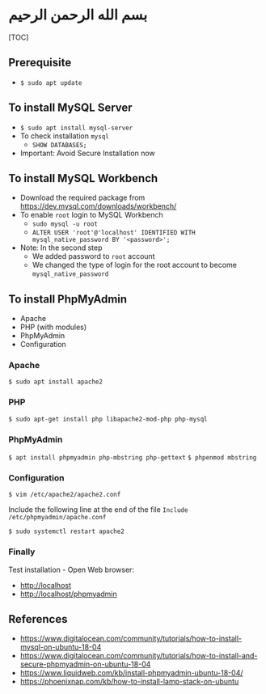 # بسم الله الرحمن الرحيم

[TOC]

## Prerequisite

- `$ sudo apt update`

## To install MySQL Server

- `$ sudo apt install mysql-server`
- To check installation `mysql`
  - `SHOW DATABASES;`
- Important: Avoid Secure Installation now

## To install MySQL Workbench

- Download the required package from <https://dev.mysql.com/downloads/workbench/>
- To enable `root` login to MySQL Workbench
  - `sudo mysql -u root`
  - `ALTER USER 'root'@'localhost' IDENTIFIED WITH mysql_native_password BY '<password>';`
- Note: In the second step
  - We added password to `root` account
  - We changed the type of login for the root account to become `mysql_native_password`

## To install PhpMyAdmin

- Apache
- PHP (with modules)
- PhpMyAdmin
- Configuration

### Apache

`$ sudo apt install apache2`

### PHP

`$ sudo apt-get install php libapache2-mod-php php-mysql`

### PhpMyAdmin

`$ apt install phpmyadmin php-mbstring php-gettext`
`$ phpenmod mbstring`

### Configuration

`$ vim /etc/apache2/apache2.conf`

Include the following line at the end of the file
`Include /etc/phpmyadmin/apache.conf`

`$ sudo systemctl restart apache2`

### Finally

Test installation - Open Web browser:

- <http://localhost>
- <http://localhost/phpmyadmin>

## References

- <https://www.digitalocean.com/community/tutorials/how-to-install-mysql-on-ubuntu-18-04>
- <https://www.digitalocean.com/community/tutorials/how-to-install-and-secure-phpmyadmin-on-ubuntu-18-04>
- <https://www.liquidweb.com/kb/install-phpmyadmin-ubuntu-18-04/>
- <https://phoenixnap.com/kb/how-to-install-lamp-stack-on-ubuntu>
